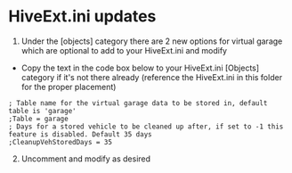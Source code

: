 # HiveExt.ini updates
1. Under the [objects] category there are 2 new options for virtual garage which are optional to add to your HiveExt.ini and modify
* Copy the text in the code box below to your HiveExt.ini [Objects] category if it's not there already (reference the HiveExt.ini in this folder for the proper placement)

```
; Table name for the virtual garage data to be stored in, default table is 'garage'
;Table = garage
; Days for a stored vehicle to be cleaned up after, if set to -1 this feature is disabled. Default 35 days
;CleanupVehStoredDays = 35
```
2. Uncomment and modify as desired
